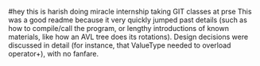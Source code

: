 #hey this is harish	
doing miracle internship
taking GIT classes at prse
This was a good readme because it very quickly jumped past
 details (such as how to compile/call the program,
 or lengthy introductions of known materials, like how an AVL tree does its rotations). 
Design decisions were discussed in detail (for instance, that ValueType needed to overload operator+),
 with no fanfare.